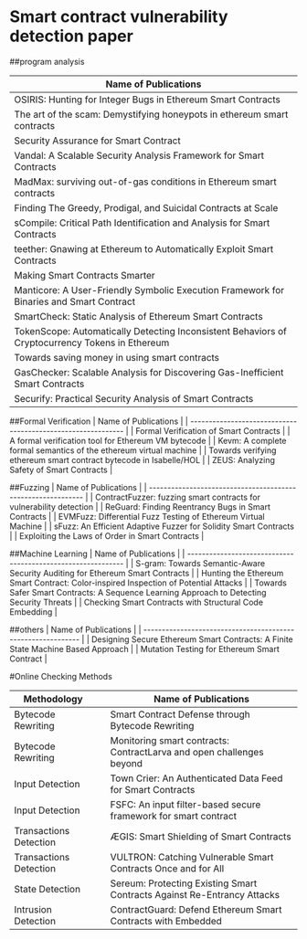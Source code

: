 # Smart contract vulnerability detection paper

##program analysis


| Name of Publications                                         |
| ------------------------------------------------------------ |
| OSIRIS: Hunting for Integer Bugs in Ethereum Smart Contracts |
| The art of the scam: Demystifying honeypots in ethereum smart contracts |
| Security Assurance for Smart Contract                        |
| Vandal: A Scalable Security Analysis Framework for Smart Contracts |
| MadMax: surviving out-of-gas conditions in Ethereum smart contracts |
| Finding The Greedy, Prodigal, and Suicidal Contracts at Scale |
| sCompile: Critical Path Identification and Analysis for Smart Contracts |
| teether: Gnawing at Ethereum to Automatically Exploit Smart Contracts |
| Making Smart Contracts Smarter                               |
| Manticore: A User-Friendly Symbolic Execution Framework for Binaries and Smart Contract |
| SmartCheck: Static Analysis of Ethereum Smart Contracts      |
| TokenScope: Automatically Detecting Inconsistent Behaviors of Cryptocurrency Tokens in Ethereum |
| Towards saving money in using smart contracts                |
| GasChecker: Scalable Analysis for Discovering Gas-Inefficient Smart Contracts |
| Securify: Practical Security Analysis of Smart Contracts     |

##Formal Verification 
| Name of Publications                                         |
| ------------------------------------------------------------ |
| Formal Verification of Smart Contracts                       |
| A formal verification tool for Ethereum VM bytecode          |
| Kevm: A complete formal semantics of the ethereum virtual machine |
| Towards verifying ethereum smart contract bytecode in Isabelle/HOL |
| ZEUS: Analyzing Safety of Smart Contracts                    |

##Fuzzing
| Name of Publications                                         |
| ------------------------------------------------------------ |
| ContractFuzzer: fuzzing smart contracts for vulnerability detection |
| ReGuard: Finding Reentrancy Bugs in Smart Contracts          |
| EVMFuzz: Differential Fuzz Testing of Ethereum Virtual Machine |
| sFuzz: An Efficient Adaptive Fuzzer for Solidity Smart Contracts |
| Exploiting the Laws of Order in Smart Contracts              |

##Machine Learning
| Name of Publications                                         |
| ------------------------------------------------------------ |
| S-gram: Towards Semantic-Aware Security Auditing for Ethereum Smart Contracts |
| Hunting the Ethereum Smart Contract: Color-inspired Inspection of Potential Attacks |
| Towards Safer Smart Contracts: A Sequence Learning Approach to Detecting Security Threats |
| Checking Smart Contracts with Structural Code Embedding      |

##others
| Name of Publications                                         |
| ------------------------------------------------------------ |
| Designing Secure Ethereum Smart Contracts: A Finite State Machine Based Approach  |
| Mutation Testing for Ethereum Smart Contract |






#Online Checking Methods


| Methodology            |      | Name of Publications                                         |
| ---------------------- | ---- | ------------------------------------------------------------ |
| Bytecode Rewriting     |      | Smart Contract Defense through Bytecode Rewriting            |
| Bytecode Rewriting     |      | Monitoring smart contracts: ContractLarva and open challenges beyond |
| Input Detection        |      | Town Crier: An Authenticated Data Feed for Smart Contracts   |
| Input Detection        |      | FSFC: An input filter-based secure framework for smart contract |
| Transactions Detection |      | ÆGIS: Smart Shielding of Smart Contracts                |
| Transactions Detection |      | VULTRON: Catching Vulnerable Smart Contracts Once and for All |
| State Detection        |      | Sereum: Protecting Existing Smart Contracts Against Re-Entrancy Attacks |
| Intrusion Detection    |      | ContractGuard: Defend Ethereum Smart Contracts with Embedded | Intrusion Detection |


